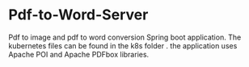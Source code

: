 # Pdf-to-Word-Server
Pdf to image and pdf to word conversion Spring boot application.
The kubernetes files can be found in the k8s folder .
the application uses Apache POI and Apache PDFbox libraries.
